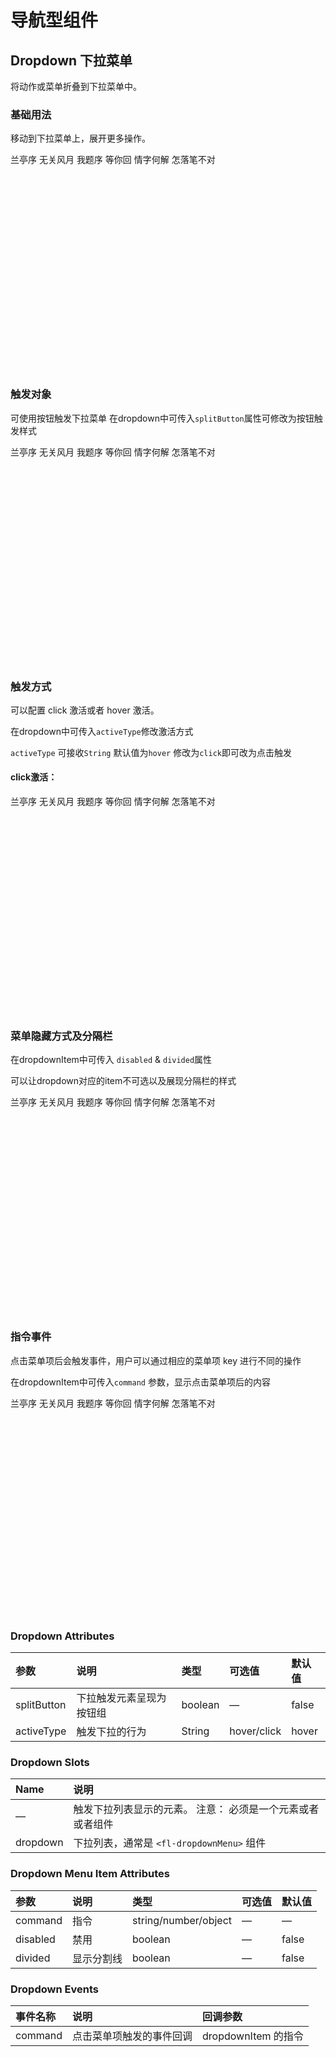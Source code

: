 # 导航型组件

## Dropdown 下拉菜单
将动作或菜单折叠到下拉菜单中。

### 基础用法
移动到下拉菜单上，展开更多操作。
<div class="dropdown">
 <fl-dropdown>
   <fl-dropdownMenu>
     <fl-dropdownItem>兰亭序</fl-dropdownItem>
     <fl-dropdownItem>无关风月</fl-dropdownItem>
     <fl-dropdownItem>我题序</fl-dropdownItem>
     <fl-dropdownItem>等你回</fl-dropdownItem>
     <fl-dropdownItem>情字何解</fl-dropdownItem>
     <fl-dropdownItem>怎落笔不对</fl-dropdownItem>
   </fl-dropdownMenu>
 </fl-dropdown>
</div>

### 触发对象
可使用按钮触发下拉菜单
在dropdown中可传入`splitButton`属性可修改为按钮触发样式
<div class="dropdown">
 <fl-dropdown splitButton>
   <fl-dropdownMenu>
     <fl-dropdownItem>兰亭序</fl-dropdownItem>
     <fl-dropdownItem>无关风月</fl-dropdownItem>
     <fl-dropdownItem>我题序</fl-dropdownItem>
     <fl-dropdownItem>等你回</fl-dropdownItem>
     <fl-dropdownItem>情字何解</fl-dropdownItem>
     <fl-dropdownItem>怎落笔不对</fl-dropdownItem>
   </fl-dropdownMenu>
 </fl-dropdown>
</div>

### 触发方式
可以配置 click 激活或者 hover 激活。

在dropdown中可传入`activeType`修改激活方式

`activeType` 可接收`String` 默认值为`hover` 修改为`click`即可改为点击触发
#### click激活：
<div class="dropdown">
 <fl-dropdown splitButton activeType="click">
   <fl-dropdownMenu>
     <fl-dropdownItem>兰亭序</fl-dropdownItem>
     <fl-dropdownItem>无关风月</fl-dropdownItem>
     <fl-dropdownItem>我题序</fl-dropdownItem>
     <fl-dropdownItem>等你回</fl-dropdownItem>
     <fl-dropdownItem>情字何解</fl-dropdownItem>
     <fl-dropdownItem>怎落笔不对</fl-dropdownItem>
   </fl-dropdownMenu>
 </fl-dropdown>
</div>

### 菜单隐藏方式及分隔栏
在dropdownItem中可传入 `disabled` & `divided`属性

可以让dropdown对应的item不可选以及展现分隔栏的样式
<div class="dropdown">
 <fl-dropdown splitButton activeType="click">
   <fl-dropdownMenu>
     <fl-dropdownItem>兰亭序</fl-dropdownItem>
     <fl-dropdownItem>无关风月</fl-dropdownItem>
     <fl-dropdownItem disabled>我题序</fl-dropdownItem>
     <fl-dropdownItem>等你回</fl-dropdownItem>
     <fl-dropdownItem>情字何解</fl-dropdownItem>
     <fl-dropdownItem divided>怎落笔不对</fl-dropdownItem>
   </fl-dropdownMenu>
 </fl-dropdown>
</div>

### 指令事件
点击菜单项后会触发事件，用户可以通过相应的菜单项 key 进行不同的操作

在dropdownItem中可传入`command` 参数，显示点击菜单项后的内容

<div class="dropdown">
 <fl-dropdown>
   <fl-dropdownMenu>
     <fl-dropdownItem command="jayZhou">兰亭序</fl-dropdownItem>
     <fl-dropdownItem command="无与伦比">无关风月</fl-dropdownItem>
     <fl-dropdownItem command="地表最强">我题序</fl-dropdownItem>
     <fl-dropdownItem command="花海">等你回</fl-dropdownItem>
     <fl-dropdownItem command="雨下整夜">情字何解</fl-dropdownItem>
     <fl-dropdownItem command="我的爱溢出就像雨水">怎落笔不对</fl-dropdownItem>
   </fl-dropdownMenu>
 </fl-dropdown>
</div>


### Dropdown Attributes
| 参数        | 说明                     | 类型    | 可选值      | 默认值 |
| :---------- | :----------------------- | :------ | :---------- | :----- |
| splitButton | 下拉触发元素呈现为按钮组 | boolean | —           | false  |
| activeType  | 触发下拉的行为           | String  | hover/click | hover  |

### Dropdown Slots

| Name     | 说明                                                       |
| :------- | :--------------------------------------------------------- |
| —        | 触发下拉列表显示的元素。 注意： 必须是一个元素或者或者组件 |
| dropdown | 下拉列表，通常是 `<fl-dropdownMenu>` 组件                 |

### Dropdown Menu Item Attributes

| 参数     | 说明       | 类型                 | 可选值 | 默认值 |
| :------- | :--------- | :------------------- | :----- | :----- |
| command  | 指令       | string/number/object | —      | —      |
| disabled | 禁用       | boolean              | —      | false  |
| divided  | 显示分割线 | boolean              | —      | false  |

### Dropdown Events

| 事件名称 | 说明                     | 回调参数             |
| :------- | :----------------------- | :------------------- |
| command  | 点击菜单项触发的事件回调 | dropdownItem 的指令 |


<style lang="scss">
.dropdown{
  height: 350px;
}
</style>